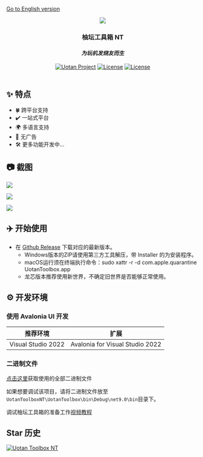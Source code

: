 <a href="https://github.com/Uotan-Dev/UotanToolboxNT/blob/main/README-EN.md">Go to English version</a>

<div id="header" align="center">
	<img src="https://raw.githubusercontent.com/Uotan-Dev/UotanToolboxNT/main/UotanToolbox/Assets/OIG.N5o-removebg-preview.png" ></img> 
	<h3>柚坛工具箱 NT</h3>
	<h4><i>为玩机发烧友而生</i></h4>
	<div id="badges" >
		<a href="https://www.uotan.cn/"><img src="https://img.shields.io/badge/Uotan Project-ff4e45?style=for-the-badge" alt="Uotan Project"/></a> 
		<a href="https://github.com/Uotan-Dev/UotanToolboxNT/blob/main/LICENSE"><img src="https://img.shields.io/github/license/Uotan-Dev/UotanToolboxNT?style=for-the-badge" alt="License"/></a>
		<a href="https://qm.qq.com/cgi-bin/qm/qr?_wv=1027&k=9IrUA3Rd5Gf6_h9WilwiO8U784SIkXYR&authKey=%2FxSq3qNpRX0i%2BE4lcMijNr3KNFDfdc2sIkcCXxhb4sqsZWHkIcktnkzyQmRNeW8T&noverify=0&group_code=975952599"><img src="https://img.shields.io/badge/QQ%20Group-4379c4?style=for-the-badge" alt="License"/></a>
	</div>
</div>
<br/>

## ✨ 特点

- 🍀 跨平台支持
- ✔️ 一站式平台
- 🌍 多语言支持
- 🚫 无广告
- 🛠 更多功能开发中...

## 📷 截图

![](https://i.ibb.co/9TLTYd5/2024-08-02-220430.webp)

![](https://i.ibb.co/Lh3fFHH/2024-08-02-220450.webp)

![](https://i.ibb.co/NTSrQHH/2024-08-02-220542.webp)

## ✈️ 开始使用

- 在 [Github Release](https://github.com/Uotan-Dev/UotanToolboxNT/releases) 下载对应的最新版本。
	- Windows版本的ZIP请使用第三方工具解压，带 Installer 的为安装程序。
	- macOS运行须在终端执行命令：sudo xattr -r -d com.apple.quarantine UotanToolbox.app
	- 龙芯版本推荐使用新世界，不确定旧世界是否能够正常使用。

## ⚙️ 开发环境

### 使用 Avalonia UI 开发

| 推荐环境 | 扩展 |
| --- | ----------- |
| Visual Studio 2022 | Avalonia for Visual Studio 2022 |

### 二进制文件

[点击这里](https://github.com/Uotan-Dev/UotanToolboxNT.Binary)获取使用的全部二进制文件

如果想要调试该项目，请将二进制文件放至`UotanToolboxNT\UotanToolbox\bin\Debug\net9.0\bin`目录下。

调试柚坛工具箱的准备工作[视频教程](https://www.bilibili.com/video/BV1pjBtYnETb/?share_source=copy_web&vd_source=f2588a5d09b72f42ea37673cd369bc14)


## Star 历史

[![Uotan Toolbox NT](https://api.star-history.com/svg?repos=Uotan-Dev/UotanToolboxNT&type=Date)](https://star-history.com/#Uotan-Dev/UotanToolboxNT&Date)
